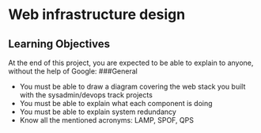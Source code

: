 # Web infrastructure design
## Learning Objectives
At the end of this project, you are expected to be able to explain to anyone, without the help of Google:
###General
- You must be able to draw a diagram covering the web stack you built with the sysadmin/devops track projects
- You must be able to explain what each component is doing
- You must be able to explain system redundancy
- Know all the mentioned acronyms: LAMP, SPOF, QPS
